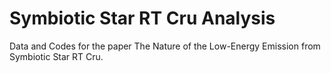 # Symbiotic Star RT Cru Analysis
Data and Codes for the paper The Nature of the Low-Energy Emission from Symbiotic Star RT Cru. 
